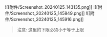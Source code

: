 
![[附件/Screenshot_20240125_143135.png]]
![[附件/Screenshot_20240125_145849.png]]
![[附件/Screenshot_20240125_145916.png]]
> 注意: 这里的下限必须小于等于上限

